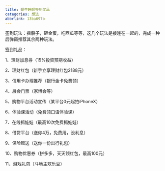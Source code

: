 ```yaml
---
title: 蜗牛睡眠签到奖品
categories: 想法
abbrlink: 13ba697b
---
```


签到玩法：摇骰子，砸金蛋，吃西瓜等等，这几个玩法是接连在一起的，完成一种后弹窗推荐其余两种玩法。

签到礼品：

1、理财加息券（15%投资预期收益）

2、理财红包（新手立享理财红包2188元）

3、信用卡办理推荐（银行金卡免费领）

4、展会门票（家博会等）

5、购物平台活动宣传（某平台0元起拍iPhoneX）

6、体验课活动（免费领口语体验课）

7、在线抓娃娃（最高10次免费抓娃娃）

8、借贷平台（送你4万，免费用，没利息）

9、保险赠送（送你一份出行礼包）

10、购物优惠券（拼多多，天天领红包，最高100元）

11、游戏礼包（斗地主欢乐豆）


